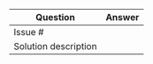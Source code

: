 | Question             | Answer
| ---------------------| ---------
| Issue #              |
| Solution description |  

<!--
Please, carefully read the Contributing section in the README
before submitting a pull request.
-->
